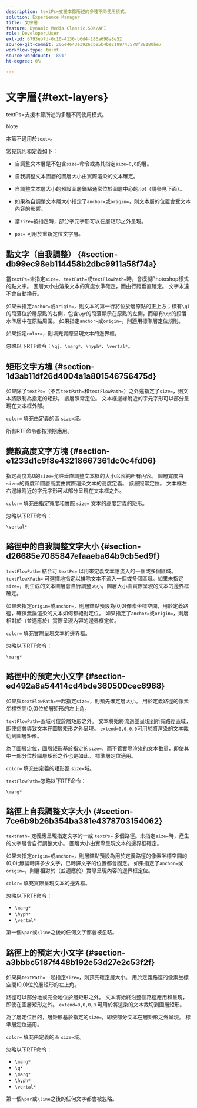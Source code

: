 ```yaml
---
description: textPs=支援本節所述的多種不同使用模式。
solution: Experience Manager
title: 文字層
feature: Dynamic Media Classic,SDK/API
role: Developer,User
exl-id: 6793eb7d-6c10-4136-b6d4-186a698a8e52
source-git-commit: 206e4643e3926cb85b4be2189743578f88180be7
workflow-type: tm+mt
source-wordcount: '891'
ht-degree: 0%

---
```


# 文字層{#text-layers}

textPs=支援本節所述的多種不同使用模式。

>[!NOTE]
>
>本節不適用於`text=`。

常見規則和定義如下：

* 自調整文本層是不包含`size=`命令或為其指定`size=0,0`的層。

* 自我調整文本圖層的圖層大小由實際渲染的文本確定。
* 自調整文本層大小的預設圖層錨點通常位於圖層中心的&#x200B;*not*（請參見下面）。
* 如果為自調整文本層大小指定了`anchor=`或`origin=`，則文本層的位置會受文本內容的影響。

* 當`size=`被指定時，部分字元字形可以在層矩形之外呈現。
* `pos=` 可用於重新定位文字層。

## 點文字（自我調整） {#section-db99ec98eb114458b2dbc9911a58f74a}

當`textPs=`未指定`size=`、`textPath=`或`textFlowPath=`時，會模擬Photoshop樣式的點文字。 圖層大小由渲染文本的寬度水準確定，而由行距垂直確定。 文字永遠不會自動換行。

如果未指定`anchor=`或`origin=`，則文本的第一行將位於層原點的正上方；標有`\ql`的段落位於層原點的右側，包含`\qr`的段落顯示在原點的左側，而帶有`\qc`的段落水準居中在原點周圍。 如果指定`anchor=`或`origin=`，則適用標準層定位規則。

如果指定`color=`，則填充實際呈現文本的邊界框。

忽略以下RTF命令：`\qj`、`\marg*`、`\hyph*`、`\vertal*`。

## 矩形文字方塊 {#section-1d3ab11df26d4004a1a801546756475d}

如果除了`textPs=`（不含`textPath=`和`textFlowPath=`）之外還指定了`size=`，則文本將限制為指定的矩形。 該層照常定位。 文本框邊緣附近的字元字形可以部分呈現在文本框外部。

`color=` 填充由定義的區 `size=`域。

所有RTF命令都按預期應用。

## 變數高度文字方塊 {#section-e1233d1c9f8e43218667361dc0c4fd06}

指定高度為0的`size=`允許垂直調整文本框的大小以容納所有內容。 圖層寬度由`size=`的寬度和圖層高度由實際渲染文本的高度定義。 該層照常定位。 文本框左右邊緣附近的字元字形可以部分呈現在文本框之外。

`color=` 填充由指定寬度和實際 `size=` 文本的高度定義的矩形。

忽略以下RTF命令：

`\vertal*`

## 路徑中的自我調整文字大小 {#section-d26685e7085847efaaeba64b9cb5ed9f}

`textFlowPath=` 結合可 `textPs=` 以用來定義文本應流入的一個或多個區域。`textFlowXPath=` 可選擇地指定以排除文本不流入一個或多個區域。如果未指定`size=`，則生成的文本圖層會自行調整大小，圖層大小由實際呈現的文本的邊界框確定。

如果未指定`origin=`或`anchor=`，則層錨點預設為(0,0)像素坐標空間，用於定義路徑，確保無論渲染的文本如何都絕對定位。 如果指定了`anchor=`或`origin=`，則層相對於（並適應於）實際呈現內容的邊界框定位。

`color=` 填充實際呈現文本的邊界框。

忽略以下RTF命令：

`\marg*`

## 路徑中的預定大小文字 {#section-ed492a8a54414cd4bde360500cec6968}

如果與`textFlowPath=`一起指定`size=`，則預先確定層大小。 用於定義路徑的像素坐標空間(0,0)位於層矩形的左上角。

`textFlowPath=`區域可位於層矩形之外。 文本將始終流過並呈現到所有路徑區域，即使這會導致文本在圖層矩形之外呈現。 `extend=0,0,0,0`可用於將渲染的文本裁切到圖層矩形。

為了圖層定位，圖層矩形基於指定的`size=`，而不管實際渲染的文本數量，即使其中一部分位於圖層矩形之外也是如此。 標準層定位適用。

`color=` 填充由定義的矩形區 `size=`域。

`textFlowPath=`忽略以下RTF命令：

`\marg*`

## 路徑上自我調整文字大小 {#section-7ce6b9b26b354ba381e4378703154062}

`textPath=` 定義應呈現指定文字的一或 `textPs=` 多個路徑。未指定`size=`時，產生的文字層會自行調整大小。 圖層大小由實際呈現文本的邊界框確定。

如果未指定`origin=`或`anchor=`，則層錨點預設為用於定義路徑的像素坐標空間的(0,0);無論轉譯多少文字，已轉譯文字的位置都會固定。 如果指定了`anchor=`或`origin=`，則層相對於（並適應於）實際呈現內容的邊界框定位。

`color=` 填充實際呈現文本的邊界框。

忽略以下RTF命令：

* `\marg*`
* `\hyph*`
* `\vertal*`

第一個`\par`或`\line`之後的任何文字都會被忽略。

## 路徑上的預定大小文字 {#section-a3bbbc5187f448b192e53d27e2c53f2f}

如果與`textPath=`一起指定`size=`，則預先確定層大小。 用於定義路徑的像素坐標空間(0,0)位於層矩形的左上角。

路徑可以部分地或完全地位於層矩形之外。 文本將始終沿整個路徑應用和呈現，即使在圖層矩形之外。 `extend=0,0,0,0` 可用於將渲染的文本裁切到圖層矩形。

為了層定位目的，層矩形基於指定的`size=`，即使部分文本在層矩形之外呈現。 標準層定位適用。

`color=` 填充由定義的區 `size=`域。

忽略以下RTF命令：

* `\marg*`
* `\q*`
* `\marg*`
* `\hyph*`
* `\vertal*`

第一個`\par`或`\line`之後的任何文字都會被忽略。
